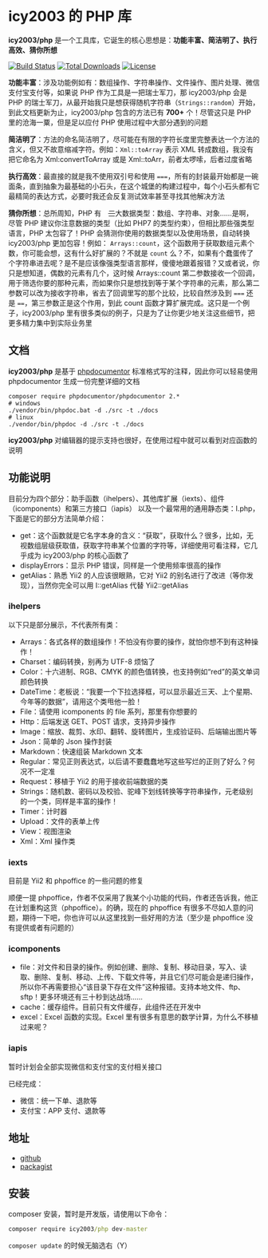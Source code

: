 # icy2003 的 PHP 库

**icy2003/php** 是一个工具库，它诞生的核心思想是：**功能丰富、简洁明了、执行高效、猜你所想**

[![Build Status](https://travis-ci.com/icy2003/php.svg?branch=master)](https://travis-ci.com/icy2003/php)
[![Total Downloads](https://poser.pugx.org/icy2003/php/downloads)](https://packagist.org/packages/icy2003/php)
[![License](https://poser.pugx.org/icy2003/php/license)](https://packagist.org/packages/icy2003/php)

**功能丰富**：涉及功能例如有：数组操作、字符串操作、文件操作、图片处理、微信支付宝支付等，如果说 PHP 作为工具是一把瑞士军刀，那 icy2003/php 会是 PHP 的瑞士军刀，从最开始我只是想获得随机字符串（`Strings::random`）开始，到此文档更新为止，icy2003/php 包含的方法已有 **700+** 个！尽管这只是 PHP 里的沧海一粟，但是足以应付 PHP 使用过程中大部分遇到的问题

**简洁明了**：方法的命名简洁明了，尽可能在有限的字符长度里完整表达一个方法的含义，但又不故意缩减字符。例如：`Xml::toArray` 表示 XML 转成数组，我没有把它命名为 Xml:convertToArray 或是 Xml::toArr，前者太啰嗦，后者过度省略

**执行高效**：最直接的就是我不使用双引号和使用 `===`，所有的封装最开始都是一碗面条，直到抽象为最基础的小石头，在这个城堡的构建过程中，每个小石头都有它最精简的表达方式，必要时我还会反复测试效率甚至寻找其他解决方法

**猜你所想**：总所周知，PHP 有<i style = "color:white">八</i>~~三~~大数据类型：数组、字符串、对象……是啊，尽管 PHP 建议你注意数据的类型（比如 PHP7 的类型约束），但相比那些强类型语言，PHP 太包容了！PHP 会猜测你使用的数据类型以及使用场景，自动转换
icy2003/php 更加包容！例如： `Arrays::count`，这个函数用于获取数组元素个数，你可能会想，这有什么好扩展的？不就是 `count` 么？不，如果有个蠢蛋传了个字符串进去呢？是不是应该像强类型语言那样，傻傻地跟着报错？又或者说，你只是想知道，偶数的元素有几个，这时候 Arrays::count 第二参数接收一个回调，用于筛选你要的那种元素，而如果你只是想找到等于某个字符串的元素，那么第二参数可以改为接收字符串，省去了回调里写的那个比较，比较自然涉及到 `===` 还是 `==`，第三参数正是这个作用，到此 count 函数才算扩展完成。这只是一个例子，icy2003/php 里有很多类似的例子，只是为了让你更少地关注这些细节，把更多精力集中到实际业务里

## 文档

**icy2003/php** 是基于 [phpdocumentor](https://www.phpdoc.org/) 标准格式写的注释，因此你可以轻易使用 phpdocumentor 生成一份完整详细的文档

```shell
composer require phpdocumentor/phpdocumentor 2.*
# windows
./vendor/bin/phpdoc.bat -d ./src -t ./docs
# linux
./vendor/bin/phpdoc -d ./src -t ./docs
```

**icy2003/php** 对编辑器的提示支持也很好，在使用过程中就可以看到对应函数的说明



## 功能说明

目前分为四个部分：助手函数（ihelpers）、其他库扩展（iexts）、组件（icomponents）和第三方接口（iapis）
以及一个最常用的通用静态类：I.php，下面是它的部分方法简单介绍：

- get：这个函数就是它名字本身的含义：“获取”，获取什么？很多，比如，无视数组层级获取值，获取字符串某个位置的字符等，详细使用可看注释，它几乎成为 icy2003/php 的核心函数了
- displayErrors：显示 PHP 错误，同样是一个使用频率很高的操作
- getAlias：熟悉 Yii2 的人应该很眼熟，它对 Yii2 的别名进行了改进（等你发现），当然你完全可以用 I::getAlias 代替 Yii2::getAlias

### ihelpers

以下只是部分展示，不代表所有类：

- Arrays：各式各样的数组操作！不怕没有你要的操作，就怕你想不到有这种操作！
- Charset：编码转换，别再为 UTF-8 烦恼了
- Color：十六进制、RGB、CMYK 的颜色值转换，也支持例如“red”的英文单词颜色转换
- DateTime：老板说：“我要一个下拉选择框，可以显示最近三天、上个星期、今年等的数据”，请用这个类甩他一脸！
- File：请使用 icomponents 的 file 系列，那里有你想要的
- Http：后端发送 GET、POST 请求，支持异步操作
- Image：缩放、裁剪、水印、翻转、旋转图片，生成验证码、后端输出图片等
- Json：简单的 Json 操作封装
- Markdown：快速组装 Markdown 文本
- Regular：常见正则表达式，以后请不要蠢蠢地写这些写烂的正则了好么？何况不一定准
- Request：移植于 Yii2 的用于接收前端数据的类
- Strings：随机数、密码以及校验、驼峰下划线转换等字符串操作，元老级别的一个类，同样是丰富的操作！
- Timer：计时器
- Upload：文件的表单上传
- View：视图渲染
- Xml：Xml 操作类

### iexts

目前是 Yii2 和 phpoffice 的一些问题的修复

顺便一提 phpoffice，作者不仅采用了我某个小功能的代码，作者还告诉我，他正在计划重构这货（phpoffice）。的确，现在的 phpoffice 有很多不尽如人意的问题，期待一下吧，你也许可以从这里找到一些好用的方法（至少是 phpoffice 没有提供或者有问题的）

### icomponents

- file：对文件和目录的操作。例如创建、删除、复制、移动目录，写入、读取、删除、复制、移动、上传、下载文件等，并且它们尽可能会是递归操作，所以你不再需要担心“该目录下存在文件”这种报错。支持本地文件、ftp、sftp！更多环境还有三十秒到达战场……
- cache：缓存组件。目前只有文件缓存，此组件还在开发中
- excel：Excel 函数的实现。Excel 里有很多有意思的数学计算，为什么不移植过来呢？

### iapis

暂时计划会全部实现微信和支付宝的支付相关接口

已经完成：

- 微信：统一下单、退款等
- 支付宝：APP 支付、退款等

## 地址

-  [github](https://github.com/icy2003/php)
-  [packagist](https://packagist.org/packages/icy2003/php)

## 安装

composer 安装，暂时是开发版，请使用以下命令：

```cmd
composer require icy2003/php dev-master
```

`composer update` 的时候无脑选右（Y）